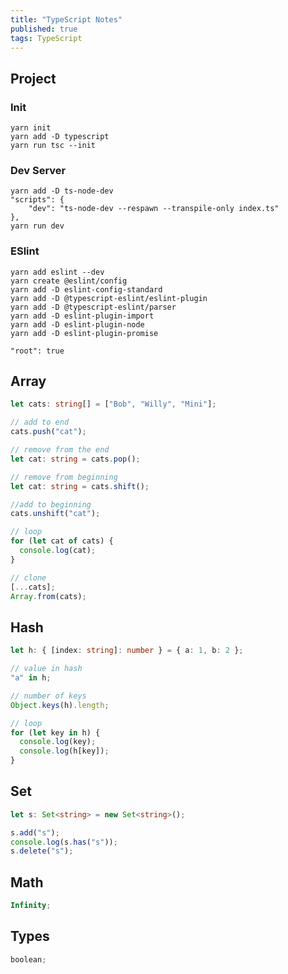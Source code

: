 ```yaml
---
title: "TypeScript Notes"
published: true
tags: TypeScript
---
```


## Project

### Init

```shell
yarn init
yarn add -D typescript
yarn run tsc --init
```

### Dev Server

```shell
yarn add -D ts-node-dev
"scripts": {
	"dev": "ts-node-dev --respawn --transpile-only index.ts"
},
yarn run dev
```

### ESlint

```shell
yarn add eslint --dev
yarn create @eslint/config
yarn add -D eslint-config-standard
yarn add -D @typescript-eslint/eslint-plugin
yarn add -D @typescript-eslint/parser
yarn add -D eslint-plugin-import
yarn add -D eslint-plugin-node
yarn add -D eslint-plugin-promise

"root": true
```

## Array

```typescript
let cats: string[] = ["Bob", "Willy", "Mini"];

// add to end
cats.push("cat");

// remove from the end
let cat: string = cats.pop();

// remove from beginning
let cat: string = cats.shift();

//add to beginning
cats.unshift("cat");

// loop
for (let cat of cats) {
  console.log(cat);
}

// clone
[...cats];
Array.from(cats);
```

## Hash

```typescript
let h: { [index: string]: number } = { a: 1, b: 2 };

// value in hash
"a" in h;

// number of keys
Object.keys(h).length;

// loop
for (let key in h) {
  console.log(key);
  console.log(h[key]);
}
```

## Set

```typescript
let s: Set<string> = new Set<string>();

s.add("s");
console.log(s.has("s"));
s.delete("s");
```

## Math

```typescript
Infinity;
```

## Types

```typescript
boolean;
```

